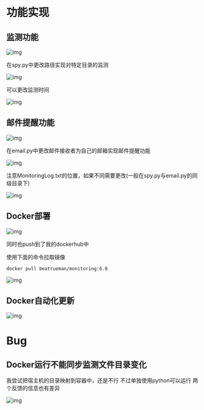 # 功能实现

## 监测功能

![img](https://gitee.com/beatrueman/images/raw/master/img/202306062036637.png)

在spy.py中更改路径实现对特定目录的监测

![img](https://gitee.com/beatrueman/images/raw/master/img/202306062036377.png)

可以更改监测时间

![img](https://gitee.com/beatrueman/images/raw/master/img/202306062037309.png)

## 邮件提醒功能

![img](https://gitee.com/beatrueman/images/raw/master/img/202306062037286.png)

在email.py中更改邮件接收者为自己的邮箱实现邮件提醒功能

![img](https://gitee.com/beatrueman/images/raw/master/img/202306062037349.png)

注意MonitoringLog.txt的位置，如果不同需要更改(一般在spy.py与email.py的同级目录下)

![img](https://gitee.com/beatrueman/images/raw/master/img/202306062037707.png)

## Docker部署

![img](https://gitee.com/beatrueman/images/raw/master/img/202306062037785.png)

同时也push到了我的dockerhub中

使用下面的命令拉取镜像

```
docker pull beatrueman/monitoring:6.0
```

![img](https://gitee.com/beatrueman/images/raw/master/img/202306062037393.png)

## Docker自动化更新

![img](https://gitee.com/beatrueman/images/raw/master/img/202306062040055.png)

# Bug

## Docker运行不能同步监测文件目录变化

我尝试把宿主机的目录映射到容器中，还是不行
不过单独使用python可以运行
两个反馈的信息也有差异

![img](https://gitee.com/beatrueman/images/raw/master/img/202306062037803.png)




